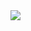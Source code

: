 

<img src = "https://github-readme-stats.vercel.app/api?username=ganjali717&&show_icons=true&title_color=2f80ed&icon_color=bb2acf&text_color=daf7dc&bg_color=151515">
